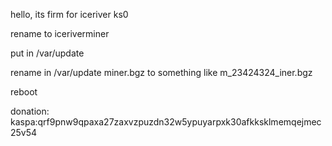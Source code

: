 hello, its firm for iceriver ks0

rename to iceriverminer

put in /var/update

rename in /var/update miner.bgz to something like m_23424324_iner.bgz

reboot


donation:
kaspa:qrf9pnw9qpaxa27zaxvzpuzdn32w5ypuyarpxk30afkksklmemqejmec25v54

